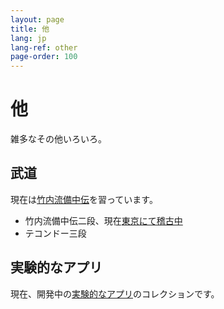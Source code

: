 ```yaml
---
layout: page
title: 他
lang: jp
lang-ref: other
page-order: 100
---
```

# 他

雑多なその他いろいろ。

## 武道

現在は[竹内流備中伝](https://takenouchiryubicchu.amebaownd.com/)を習っています。

* 竹内流備中伝二段、現在[東京にて稽古中](https://takenouchiryubitchuden.amebaownd.com)
* テコンドー三段

## 実験的なアプリ

現在、開発中の[実験的なアプリ](/experimental-apps)のコレクションです。
